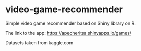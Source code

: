 # video-game-recommender
Simple video game recommender based on Shiny library on R.

The link to the app: 
https://apecheritsa.shinyapps.io/games/

Datasets taken from kaggle.com
